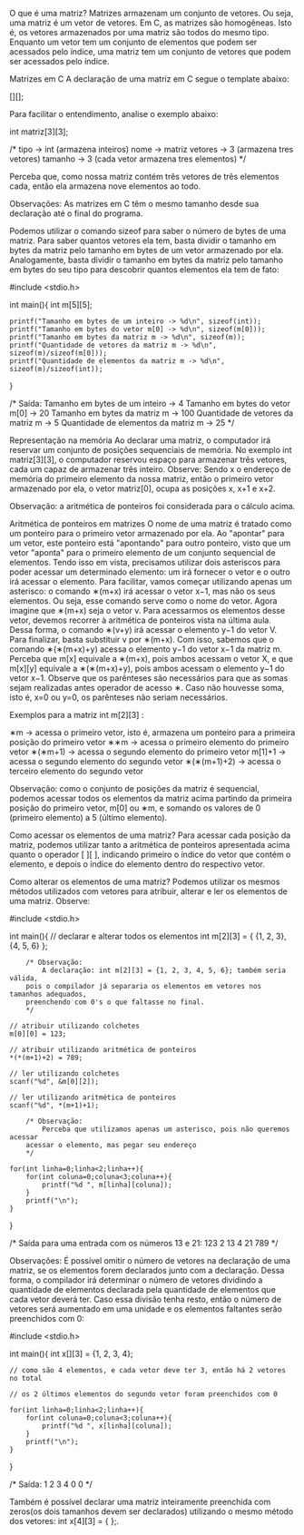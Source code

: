 O que é uma matriz?
Matrizes armazenam um conjunto de vetores. Ou seja, uma matriz é um vetor de vetores.
Em C, as matrizes são homogêneas. Isto é, os vetores armazenados por uma matriz são todos do mesmo tipo.
Enquanto um vetor tem um conjunto de elementos que podem ser acessados pelo índice,
uma matriz tem um conjunto de vetores que podem ser acessados pelo índice.

Matrizes em C
A declaração de uma matriz em C segue o template abaixo:

<tipo> <nome>[<vetores>][<tamanho>];

Para facilitar o entendimento, analise o exemplo abaixo:

int matriz[3][3];

/*
    tipo -> int (armazena inteiros)
    nome -> matriz
    vetores -> 3 (armazena tres vetores)
    tamanho -> 3 (cada vetor armazena tres elementos)
*/

Perceba que, como nossa matriz contém três vetores de três elementos cada, então ela armazena nove elementos ao todo.

Observações:
As matrizes em C têm o mesmo tamanho desde sua declaração até o final do programa.

Podemos utilizar o comando sizeof para saber o número de bytes de uma matriz.
Para saber quantos vetores ela tem, basta dividir o tamanho em bytes da matriz pelo tamanho em bytes de um vetor armazenado por ela.
Analogamente, basta dividir o tamanho em bytes da matriz pelo tamanho em bytes do seu tipo para descobrir quantos elementos ela tem de fato:

#include <stdio.h>

int main(){
    int m[5][5];

    printf("Tamanho em bytes de um inteiro -> %d\n", sizeof(int));
    printf("Tamanho em bytes do vetor m[0] -> %d\n", sizeof(m[0]));
    printf("Tamanho em bytes da matriz m -> %d\n", sizeof(m));
    printf("Quantidade de vetores da matriz m -> %d\n", sizeof(m)/sizeof(m[0]));
    printf("Quantidade de elementos da matriz m -> %d\n", sizeof(m)/sizeof(int));
}

/* Saída:
Tamanho em bytes de um inteiro -> 4
Tamanho em bytes do vetor m[0] -> 20
Tamanho em bytes da matriz m -> 100
Quantidade de vetores da matriz m -> 5
Quantidade de elementos da matriz m -> 25
*/

Representação na memória
Ao declarar uma matriz, o computador irá reservar um conjunto de posições sequenciais de memória.
No exemplo int matriz[3][3], o computador reservou espaço para armazenar três vetores, cada um capaz de armazenar três inteiro. Observe:
Sendo x o endereço de memória do primeiro elemento da nossa matriz, então o primeiro vetor armazenado por ela,
o vetor matriz[0], ocupa as posições x, x+1 e x+2.

Observação: a aritmética de ponteiros foi considerada para o cálculo acima.

Aritmética de ponteiros em matrizes
O nome de uma matriz é tratado como um ponteiro para o primeiro vetor armazenado por ela.
Ao "apontar" para um vetor, este ponteiro está "apontando" para outro ponteiro,
visto que um vetor "aponta" para o primeiro elemento de um conjunto sequencial de elementos.
Tendo isso em vista, precisamos utilizar dois asteriscos para poder acessar um determinado elemento:
um irá fornecer o vetor e o outro irá acessar o elemento.
Para facilitar, vamos começar utilizando apenas um asterisco: o comando ∗(m+x) irá acessar o vetor x−1, mas não os seus elementos.
Ou seja, esse comando serve como o nome do vetor.
Agora imagine que ∗(m+x) seja o vetor v.
Para acessarmos os elementos desse vetor, devemos recorrer à aritmética de ponteiros vista na última aula.
Dessa forma, o comando ∗(v+y) irá acessar o elemento y−1 do vetor V.
Para finalizar, basta substituir v por ∗(m+x).
Com isso, sabemos que o comando ∗(∗(m+x)+y) acessa o elemento y−1 do vetor x−1 da matriz m.
Perceba que m[x] equivale a ∗(m+x), pois ambos acessam o vetor X, e que m[x][y] equivale a ∗(∗(m+x)+y),
pois ambos acessam o elemento y−1 do vetor x−1.
Observe que os parênteses são necessários para que as somas sejam realizadas antes operador de acesso ∗.
Caso não houvesse soma, isto é, x=0 ou y=0, os parênteses não seriam necessários.

Exemplos para a matriz int m[2][3] :

∗m -> acessa o primeiro vetor, isto é, armazena um ponteiro para a primeira posição do primeiro vetor
∗∗m -> acessa o primeiro elemento do primeiro vetor
∗(∗m+1) -> acessa o segundo elemento do primeiro vetor
m[1]+1 -> acessa o segundo elemento do segundo vetor
∗(∗(m+1)+2) -> acessa o terceiro elemento do segundo vetor

Observação:
como o conjunto de posições da matriz é sequencial,
podemos acessar todos os elementos da matriz acima partindo da primeira posição do primeiro vetor, m[0] ou ∗m,
e somando os valores de 0 (primeiro elemento) a 5 (último elemento).

Como acessar os elementos de uma matriz?
Para acessar cada posição da matriz, podemos utilizar tanto a aritmética de ponteiros apresentada acima quanto o operador [ ][ ],
indicando primeiro o índice do vetor que contém o elemento, e depois o índice do elemento dentro do respectivo vetor.

Como alterar os elementos de uma matriz?
Podemos utilizar os mesmos métodos utilizados com vetores para atribuir, alterar e ler os elementos de uma matriz. Observe:

#include <stdio.h>

int main(){
    // declarar e alterar todos os elementos
    int m[2][3] = { {1, 2, 3}, {4, 5, 6} };

        /* Observação:
            A declaração: int m[2][3] = {1, 2, 3, 4, 5, 6}; também seria válida,
        pois o compilador já separaria os elementos em vetores nos tamanhos adequados,
        preenchendo com 0's o que faltasse no final.
        */

    // atribuir utilizando colchetes
    m[0][0] = 123;

    // atribuir utilizando aritmética de ponteiros
    *(*(m+1)+2) = 789;

    // ler utilizando colchetes
    scanf("%d", &m[0][2]);

    // ler utilizando aritmética de ponteiros
    scanf("%d", *(m+1)+1);

        /* Observação:
            Perceba que utilizamos apenas um asterisco, pois não queremos acessar
        acessar o elemento, mas pegar seu endereço
        */

    for(int linha=0;linha<2;linha++){
        for(int coluna=0;coluna<3;coluna++){
            printf("%d ", m[linha][coluna]);
        }
        printf("\n");
    }
}

/* Saída para uma entrada com os números 13 e 21:
123 2 13
4 21 789
*/

Observações:
É possível omitir o número de vetores na declaração de uma matriz, se os elementos forem declarados junto com a declaração.
Dessa forma, o compilador irá determinar o número de vetores dividindo a quantidade de elementos declarada
pela quantidade de elementos que cada vetor deverá ter.
Caso essa divisão tenha resto, então o número de vetores será aumentado em uma unidade e os elementos faltantes serão preenchidos com 0:

#include <stdio.h>

int main(){
    int x[][3] = {1, 2, 3, 4};
    
    // como são 4 elementos, e cada vetor deve ter 3, então há 2 vetores no total
    
    // os 2 últimos elementos do segundo vetor foram preenchidos com 0
    
    for(int linha=0;linha<2;linha++){
        for(int coluna=0;coluna<3;coluna++){
            printf("%d ", x[linha][coluna]);
        }
        printf("\n");
    }
}

/* Saída:
1 2 3
4 0 0
*/

Também é possível declarar uma matriz inteiramente preenchida com zeros(os dois tamanhos devem ser declarados)
utilizando o mesmo método dos vetores: int x[4][3] = { };.